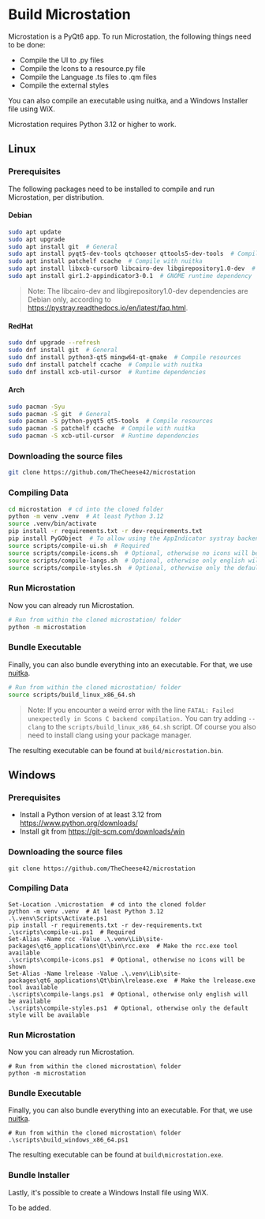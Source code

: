 # Build Microstation

Microstation is a PyQt6 app. To run Microstation, the following things need to be done:

- Compile the UI to .py files
- Compile the Icons to a resource.py file
- Compile the Language .ts files to .qm files
- Compile the external styles

You can also compile an executable using nuitka, and a Windows Installer file using WiX.

Microstation requires Python 3.12 or higher to work.

## Linux

### Prerequisites

The following packages need to be installed to compile and run Microstation, per distribution.

#### Debian

```sh
sudo apt update
sudo apt upgrade
sudo apt install git  # General
sudo apt install pyqt5-dev-tools qtchooser qttools5-dev-tools  # Compile resources
sudo apt install patchelf ccache  # Compile with nuitka
sudo apt install libxcb-cursor0 libcairo-dev libgirepository1.0-dev  # Runtime dependencies
sudo apt install gir1.2-appindicator3-0.1  # GNOME runtime dependency
```

> Note:
> The libcairo-dev and libgirepository1.0-dev dependencies are Debian only, according to <https://pystray.readthedocs.io/en/latest/faq.html>.

#### RedHat

```sh
sudo dnf upgrade --refresh
sudo dnf install git  # General
sudo dnf install python3-qt5 mingw64-qt-qmake  # Compile resources
sudo dnf install patchelf ccache  # Compile with nuitka
sudo dnf install xcb-util-cursor  # Runtime dependencies
```

#### Arch

```sh
sudo pacman -Syu
sudo pacman -S git  # General
sudo pacman -S python-pyqt5 qt5-tools  # Compile resources
sudo pacman -S patchelf ccache  # Compile with nuitka
sudo pacman -S xcb-util-cursor  # Runtime dependencies
```

### Downloading the source files

```sh
git clone https://github.com/TheCheese42/microstation
```

### Compiling Data

```sh
cd microstation  # cd into the cloned folder
python -m venv .venv  # At least Python 3.12
source .venv/bin/activate
pip install -r requirements.txt -r dev-requirements.txt
pip install PyGObject  # To allow using the AppIndicator systray backend on Linux
source scripts/compile-ui.sh  # Required
source scripts/compile-icons.sh  # Optional, otherwise no icons will be shown
source scripts/compile-langs.sh  # Optional, otherwise only english will be available
source scripts/compile-styles.sh  # Optional, otherwise only the default style will be available
```

### Run Microstation

Now you can already run Microstation.

```sh
# Run from within the cloned microstation/ folder
python -m microstation
```

### Bundle Executable

Finally, you can also bundle everything into an executable. For that, we use [nuitka](https://nuitka.net).

```sh
# Run from within the cloned microstation/ folder
source scripts/build_linux_x86_64.sh
```

> Note:
> If you encounter a weird error with the line
> `FATAL: Failed unexpectedly in Scons C backend compilation.`
> You can try adding `--clang` to the `scripts/build_linux_x86_64.sh` script.
> Of course you also need to install clang using your package manager.

The resulting executable can be found at `build/microstation.bin`.

## Windows

### Prerequisites

- Install a Python version of at least 3.12 from <https://www.python.org/downloads/>
- Install git from <https://git-scm.com/downloads/win>

### Downloading the source files

```pwsh
git clone https://github.com/TheCheese42/microstation
```

### Compiling Data

```pwsh
Set-Location .\microstation  # cd into the cloned folder
python -m venv .venv  # At least Python 3.12
.\.venv\Scripts\Activate.ps1
pip install -r requirements.txt -r dev-requirements.txt
.\scripts\compile-ui.ps1  # Required
Set-Alias -Name rcc -Value .\.venv\Lib\site-packages\qt6_applications\Qt\bin\rcc.exe  # Make the rcc.exe tool available
.\scripts\compile-icons.ps1  # Optional, otherwise no icons will be shown
Set-Alias -Name lrelease -Value .\.venv\Lib\site-packages\qt6_applications\Qt\bin\lrelease.exe  # Make the lrelease.exe tool available
.\scripts\compile-langs.ps1  # Optional, otherwise only english will be available
.\scripts\compile-styles.ps1  # Optional, otherwise only the default style will be available
```

### Run Microstation

Now you can already run Microstation.

```pwsh
# Run from within the cloned microstation\ folder
python -m microstation
```

### Bundle Executable

Finally, you can also bundle everything into an executable. For that, we use [nuitka](https://nuitka.net).

```pwsh
# Run from within the cloned microstation\ folder
.\scripts\build_windows_x86_64.ps1
```

The resulting executable can be found at `build\microstation.exe`.

### Bundle Installer

Lastly, it's possible to create a Windows Install file using WiX.

To be added.
